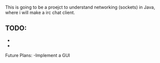 This is going to be a proejct to understand networking (sockets) in Java, where i will make a irc chat client.

TODO:
-
-
-

Future Plans:
-Implement a GUI